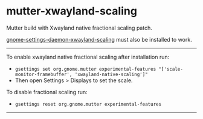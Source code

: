 # mutter-xwayland-scaling

Mutter build with Xwayland native fractional scaling patch.

[gnome-settings-daemon-xwayland-scaling](https://github.com/HydroH/gnome-settings-daemon-xwayland-scaling) must also be installed to work.

---
To enable xwayland native fractional scaling after installation run:
- ```gsettings set org.gnome.mutter experimental-features "['scale-monitor-framebuffer', 'xwayland-native-scaling']"```
- Then open Settings > Displays to set the scale.

To disable fractional scaling run:
- ```gsettings reset org.gnome.mutter experimental-features```

---
